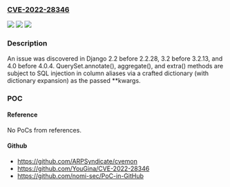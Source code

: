 ### [CVE-2022-28346](https://cve.mitre.org/cgi-bin/cvename.cgi?name=CVE-2022-28346)
![](https://img.shields.io/static/v1?label=Product&message=n%2Fa&color=blue)
![](https://img.shields.io/static/v1?label=Version&message=n%2Fa&color=blue)
![](https://img.shields.io/static/v1?label=Vulnerability&message=n%2Fa&color=brighgreen)

### Description

An issue was discovered in Django 2.2 before 2.2.28, 3.2 before 3.2.13, and 4.0 before 4.0.4. QuerySet.annotate(), aggregate(), and extra() methods are subject to SQL injection in column aliases via a crafted dictionary (with dictionary expansion) as the passed **kwargs.

### POC

#### Reference
No PoCs from references.

#### Github
- https://github.com/ARPSyndicate/cvemon
- https://github.com/YouGina/CVE-2022-28346
- https://github.com/nomi-sec/PoC-in-GitHub

